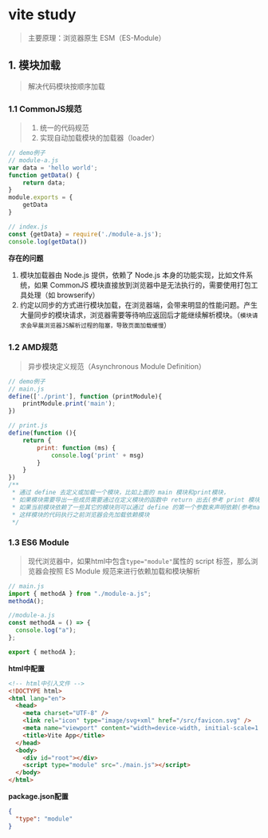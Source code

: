 # vite study

> 主要原理：浏览器原生 ESM（ES-Module）

## 1. 模块加载

> 解决代码模块按顺序加载

### 1.1 CommonJS规范

> 1. 统一的代码规范
> 2. 实现自动加载模块的加载器（loader）

```js
// demo例子
// module-a.js
var data = 'hello world';
function getData() {
    return data;
}
module.exports = {
    getData
}

// index.js
const {getData} = require('./module-a.js');
console.log(getData())
```

**存在的问题**

1. 模块加载器由 Node.js 提供，依赖了 Node.js 本身的功能实现，比如文件系统，如果 CommonJS 模块直接放到浏览器中是无法执行的，需要使用打包工具处理（如 browserify）
2. 约定以同步的方式进行模块加载，在浏览器端，会带来明显的性能问题。产生大量同步的模块请求，浏览器需要等待响应返回后才能继续解析模块。（`模块请求会早晨浏览器JS解析过程的阻塞，导致页面加载缓慢`）

### 1.2 AMD规范

> 异步模块定义规范（Asynchronous Module Definition）

```js
// demo例子
// main.js
define(['./print'], function (printModule){
    printModule.print('main');
})

// print.js
define(function (){
    return {
        print: function (ms) {
            console.log('print' + msg)
        }
    }
})
/**
 * 通过 define 去定义或加载一个模块，比如上面的 main 模块和print模块，
 * 如果模块需要导出一些成员需要通过在定义模块的函数中 return 出去(参考 print 模块)，
 * 如果当前模块依赖了一些其它的模块则可以通过 define 的第一个参数来声明依赖(参考main模块)，
 * 这样模块的代码执行之前浏览器会先加载依赖模块
 */
```
### 1.3 ES6 Module

> 现代浏览器中，如果html中包含`type="module"`属性的 script 标签，那么浏览器会按照 ES Module 规范来进行依赖加载和模块解析

```js
// main.js
import { methodA } from "./module-a.js";
methodA();

//module-a.js
const methodA = () => {
  console.log("a");
};

export { methodA };
```

**html中配置**
```html
<!-- html中引入文件 -->
<!DOCTYPE html>
<html lang="en">
  <head>
    <meta charset="UTF-8" />
    <link rel="icon" type="image/svg+xml" href="/src/favicon.svg" />
    <meta name="viewport" content="width=device-width, initial-scale=1.0" />
    <title>Vite App</title>
  </head>
  <body>
    <div id="root"></div>
    <script type="module" src="./main.js"></script>
  </body>
</html>
```
**package.json配置**

```json
{
  "type": "module"
}
```
